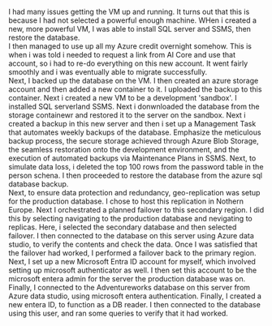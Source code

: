 I had many issues getting the VM up and running.  It turns out that this is because I had not selected a powerful enough machine.  WHen i created a new, more powerful VM, I was able to install SQL server and SSMS, then restore the database.  
I then managed to use up all my Azure credit overnight somehow.  This is when i was told i needed to request a link from AI Core and use that account, so i had to re-do everything on this new account.  It went fairly smoothly and i was eventually able to migrate successfully.  
Next, I backed up the database on the VM.  I then created an azure storage account and then added a new container to it. I uploaded the backup to this container.  Next i created a new VM to be a development 'sandbox'.  I installed SQL serverland SSMS.  Next i donwnloaded the database from the storage containewr and restored it to the server on the sandbox.  Next i created a backup in this new server and then i set up a Management Task that automates weekly backups of the  database.
Emphasize the meticulous backup process, the secure storage achieved through Azure Blob Storage, the seamless restoration onto the development environment, and the execution of automated backups via Maintenance Plans in SSMS.
Next, to simulate data loss, i deleted the top 100 rows from the password table in the person schena.  I then proceeded to restore the database from the azure sql database backup.  
Next, to ensure data protection and redundancy, geo-replication was setup for the production database.  I chose to host this replication in Nothern Europe.
Next I orchestrated a planned failover to this secondary region.  I did this by selecting navigating to the production database and nevigating to replicas.  Here, i selected the secondary database and then selected failover.  I then connected to the database on this server using Azure data studio, to verify the contents and check the data.  Once I was satisfied that the failover had worked, I performed a failover back to the primary region.
Next, I set up a new Microsoft Entra ID account for myself, which involved setting up microsoft authenticator as well.  I then set this account to be the microsoft entera admin for the server the production database was on.  Finally, I connected to the Adventureworks database on this server from Azure data studio, using microsoft entera authentication.
Finally, I created a new entera ID, to function as a DB reader.  I then connected to the database using this user, and ran some queries to verify that it had worked.   
